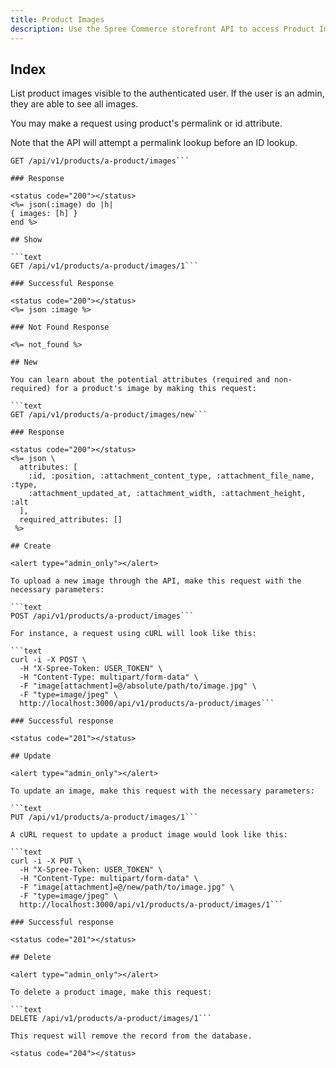 ```yaml
---
title: Product Images
description: Use the Spree Commerce storefront API to access Product Images data.
---
```


## Index

List product images visible to the authenticated user. If the user is an admin, they are able to see all images.

You may make a request using product\'s permalink or id attribute.

Note that the API will attempt a permalink lookup before an ID lookup.

```text
GET /api/v1/products/a-product/images```

### Response

<status code="200"></status>
<%= json(:image) do |h|
{ images: [h] }
end %>

## Show

```text
GET /api/v1/products/a-product/images/1```

### Successful Response

<status code="200"></status>
<%= json :image %>

### Not Found Response

<%= not_found %>

## New

You can learn about the potential attributes (required and non-required) for a product's image by making this request:

```text
GET /api/v1/products/a-product/images/new```

### Response

<status code="200"></status>
<%= json \
  attributes: [
    :id, :position, :attachment_content_type, :attachment_file_name, :type,
    :attachment_updated_at, :attachment_width, :attachment_height, :alt
  ],
  required_attributes: []
 %>

## Create

<alert type="admin_only"></alert>

To upload a new image through the API, make this request with the necessary parameters:

```text
POST /api/v1/products/a-product/images```

For instance, a request using cURL will look like this:

```text
curl -i -X POST \
  -H "X-Spree-Token: USER_TOKEN" \
  -H "Content-Type: multipart/form-data" \
  -F "image[attachment]=@/absolute/path/to/image.jpg" \
  -F "type=image/jpeg" \
  http://localhost:3000/api/v1/products/a-product/images```

### Successful response

<status code="201"></status>

## Update

<alert type="admin_only"></alert>

To update an image, make this request with the necessary parameters:

```text
PUT /api/v1/products/a-product/images/1```

A cURL request to update a product image would look like this:

```text
curl -i -X PUT \
  -H "X-Spree-Token: USER_TOKEN" \
  -H "Content-Type: multipart/form-data" \
  -F "image[attachment]=@/new/path/to/image.jpg" \
  -F "type=image/jpeg" \
  http://localhost:3000/api/v1/products/a-product/images/1```

### Successful response

<status code="201"></status>

## Delete

<alert type="admin_only"></alert>

To delete a product image, make this request:

```text
DELETE /api/v1/products/a-product/images/1```

This request will remove the record from the database.

<status code="204"></status>
